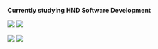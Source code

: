 **Currently studying HND Software Development**

<img src="https://img.shields.io/badge/Java-FFA500?style=for-the-badge&logo=java&logoColor=white" /> <img src="https://img.shields.io/badge/Python-FFA500?style=for-the-badge&logo=python&logoColor=white" />


<img src="https://img.shields.io/badge/MySQL-4169e1?style=for-the-badge&logo=mysql&logoColor=white" /> 

<img src="https://img.shields.io/badge/Docker-9370db?style=for-the-badge&logo=docker&logoColor=white" /> 


